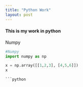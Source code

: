 ```yaml
---
title: "Python Work"
layout: post
---
```


#### This is my work in python

Numpy
```python
#Numpy
import numpy as np

x = np.array([[1,2,3], [4,5,6]])
x

```python

